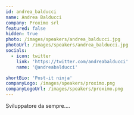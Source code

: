 ```yaml
---
id: andrea_balducci
name: Andrea Balducci
company: Proximo srl
featured: false
hidden: true
photo: /images/speakers/andrea_balducci.jpg
photoUrl: /images/speakers/andrea_balducci.jpg
socials:
  - icon: twitter
    link: 'https://twitter.com/andreabalducci'
    name: '@andreabalducci'

shortBio: 'Post-it ninja'
companyLogo: /images/speakers/proximo.png
companyLogoUrl: /images/speakers/proximo.png
---
```


Sviluppatore da sempre....
